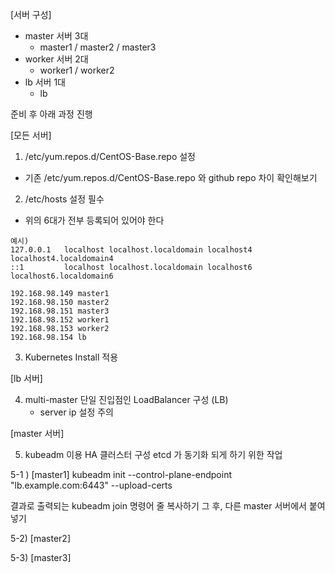 [서버 구성]
- master 서버 3대
  - master1 / master2 / master3
- worker 서버 2대
  - worker1 / worker2
- lb 서버 1대
  - lb
  
준비 후 아래 과정 진행

[모든 서버] 
1. /etc/yum.repos.d/CentOS-Base.repo 설정
  - 기존 /etc/yum.repos.d/CentOS-Base.repo 와 github repo 차이 확인해보기

2. /etc/hosts 설정 필수
  - 위의 6대가 전부 등록되어 있어야 한다

```
예시)
127.0.0.1   localhost localhost.localdomain localhost4 localhost4.localdomain4
::1         localhost localhost.localdomain localhost6 localhost6.localdomain6

192.168.98.149 master1
192.168.98.150 master2
192.168.98.151 master3
192.168.98.152 worker1
192.168.98.153 worker2
192.168.98.154 lb
```

3. Kubernetes Install 적용
 
[lb 서버]

4. multi-master 단일 진입점인 LoadBalancer 구성 (LB)
   - server ip 설정 주의 

[master 서버]

5. kubeadm 이용 HA 클러스터 구성
etcd 가 동기화 되게 하기 위한 작업

5-1 ) [master1]
kubeadm init --control-plane-endpoint "lb.example.com:6443" --upload-certs


결과로 출력되는 kubeadm join 명령어 줄 복사하기
그 후, 다른 master 서버에서 붙여넣기 

5-2) [master2]

5-3) [master3]
